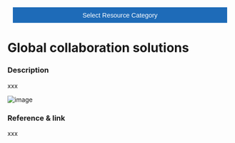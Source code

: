 <!-- This piece of code configures a dropdown button for resource categories. It should be present on every page where you want the button -->
<head><meta name="viewport" content="width=device-width, initial-scale=1"><style>
.dropbtn {background-color: #1e6bb8; color: white; padding: 16px; font-size: 1rem; border: none; cursor: pointer; width: 30rem}
.dropbtn:hover, .dropbtn:focus {background-color: #2980B9;}
.dropdown {position: relative; display: inline-block;}
.dropdown-content {display: none; position: absolute; background-color: #f1f1f1; min-width: 100%; overflow: auto; box-shadow: 0px 8px 16px 0px rgba(0,0,0,0.2); z-index: 1; text-align: center; font-size: 1rem;}
.dropdown-content a { color: black; padding: 12px 16px; text-decoration: none; display: block;}
.dropdown a:hover {background-color: #ddd;}
.show {display: block;}
.dropbtn + .dropbtn { margin-left: auto; }
@media screen and (min-width: 64em) { .dropbtn { max-width: 64rem; width: 40rem; padding: 0.75rem 1rem; } }
@media screen and (min-width: 42em) and (max-width: 64em) { .dropbtn { width: 30rem; padding: 0.6rem 0.9rem; font-size: 0.9rem; } }
@media screen and (max-width: 42em) { .dropbtn { display: block; width: 20rem; padding: 0.75rem; font-size: 0.9rem; }
.dropbtn + .dropbtn { margin-top: 1rem; margin-left: 0; } }
</style></head>
<!------------------------------------------------------------------------>

<!-- This is the actual button -->
<center><div class="dropdown">
  <button onclick="myFunction()" class="dropbtn">Select Resource Category</button>
  <div id="myDropdown" class="dropdown-content">
    <a href="https://prime-re.github.io/templates_and_atlases">Template/Atlas</a>
    <a href="https://prime-re.github.io/pipelines_general">General analysis</a>
    <a href="https://prime-re.github.io/pipelines_structural">Structural analysis</a>
    <a href="https://prime-re.github.io/pipelines_fmri">Functional analysis</a>
    <a href="https://prime-re.github.io/pipelines_diffusion">Diffusion analysis</a>
    <a href="https://prime-re.github.io/pipelines_cross-species">Cross-species analysis</a>
    <a href="https://prime-re.github.io/data_sharing">Data sharing</a>
    <a href="https://prime-re.github.io/software_packages">Software packages</a>
    <a href="https://prime-re.github.io/hardware">Hardware & protocols</a>
  </div>
</div></center>

<!-- This script handles the button dynamics -->
<script>
function myFunction() {document.getElementById("myDropdown").classList.toggle("show");}
window.onclick = function(event) {
  if (!event.target.matches('.dropbtn')) { var dropdowns = document.getElementsByClassName("dropdown-content"); var i;
    for (i = 0; i < dropdowns.length; i++) {var openDropdown = dropdowns[i]; if (openDropdown.classList.contains('show')) {openDropdown.classList.remove('show'); } } }
} 
</script>



<!-- Start normal content here -->
# Global collaboration solutions

### Description
xxx    

![image](/images/to_be_uploaded.png)

### Reference & link
xxx

  
